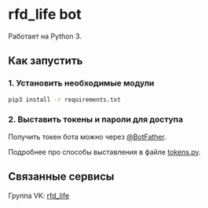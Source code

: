 # rfd_life bot

Работает на Python 3.

## Как запустить

### 1. Установить необходимые модули

```sh
pip3 install -r requirements.txt
```

### 2. Выставить токены и пароли для доступа

Получить токен бота можно через [@BotFather](https://t.me/BotFather).

Подробнее про способы выставления в файле [tokens.py](https://github.com/uburuntu/rfdlife_bot/blob/master/tokens.py).

## Связанные сервисы

Группа VK: [rfd_life](https://vk.com/rfd_life)
